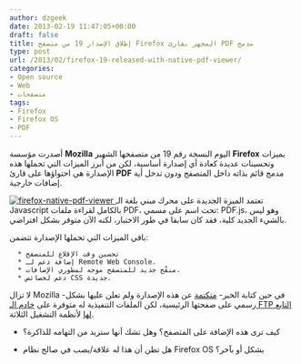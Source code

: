 ```yaml
---
author: dzgeek
date: 2013-02-19 11:47:05+00:00
draft: false
title: إطلاق الإصدار 19 من متصفح Firefox المجهز بقارئ PDF مدمج
type: post
url: /2013/02/firefox-19-released-with-native-pdf-viewer/
categories:
- Open source
- Web
- متصفحات
tags:
- Firefox
- Firefox OS
- PDF
---
```


أصدرت مؤسسة **Mozilla** اليوم النسخة رقم 19 من متصفحها الشهير **Firefox** بميزات وتحسينات عديدة كعادة أي إصدارة أساسية، لكن من أبرز الميزات التي تحملها هذه الإصدارة هي احتواؤها على قارئ **PDF** مدمج قائم بذاته داخل المتصفح ودون تدخل أية إضافات خارجية.


[![firefox-native-pdf-viewer](http://www.it-scoop.com/wp-content/uploads/2013/02/firefox-native-pdf-viewer.jpg)
](http://www.it-scoop.com/wp-content/uploads/2013/02/firefox-native-pdf-viewer.jpg)تعتمد الميزة الجديدة على محرك مبني بلغة الـ Javascript بالكامل لقراءة ملفات PDF، تحت اسم على مسمي: PDF.js، وهو ليس بالشيء الجديد كلية، فقد كان سابقا في طور الاختبار، لكنه الآن متوفر بشكل افتراضي.




باقي الميزات التي تحملها الإصدارة تتضمن:






	  * تحسين وقت الإقلاع للمتصفح
	  * إضافة دعم لـ Remote Web Console.
	  * منقّح جديد للمتصفح موجه لمطوري الإضافات.
	  * دعم لخصائص CSS جديدة.



لا تزال Mozilla -في حين كتابة الخبر- [متكتمة](http://www.phoronix.com/scan.php?page=news_item&px=MTMwNTc) عن هذه الإصدارة ولم تعلن عليها بشكل رسمي على صفحتها الرئيسية، لكن الملفات التنفيذية له متوفرة على [خادم الـ FTP التابع لها](ftp://ftp.mozilla.org/pub/mozilla.org/firefox/releases/19.0/) لأنظمة التشغيل الثلاثة.




- كيف ترى هذه الإضافة على المتصفح؟ وهل تشك أنها ستزيد من التهامه للذاكرة؟




- هل تظن أن هذا له علاقة/يصب في صالح نظام Firefox OS بشكل أو بآخر؟
